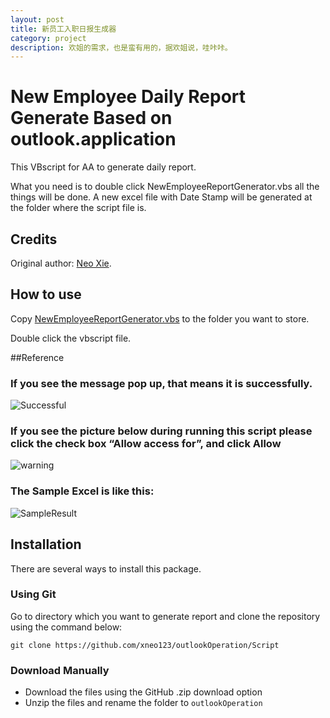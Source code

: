 ```yaml
---
layout: post
title: 新员工入职日报生成器
category: project
description: 欢姐的需求，也是蛮有用的，据欢姐说，哇咔咔。
---
```


# New Employee Daily Report Generate Based on outlook.application

This VBscript for AA to generate daily report. 


What you need is to double click NewEmployeeReportGenerator.vbs all the things will be done. A new excel file with Date Stamp will be generated at the folder where the script file is.


## Credits


Original author: [Neo Xie](https://github.com/xneo123).


## How to use


Copy [NewEmployeeReportGenerator.vbs](https://github.com/xneo123/outlookOperation/tree/master/Script/NewEmployeeReportGenerator.vbs) to the folder you want to store.

Double click the vbscript file. 


##Reference

### If you see the message pop up, that means it is successfully.
![Successful](https://github.com/xneo123/outlookOperation/raw/master/Image/SuccessfulMessage.png)


### If you see the picture below during running this script please click the check box “Allow access for”, and click Allow
![warning](https://github.com/xneo123/outlookOperation/raw/master/Image/possibleWarningMessage.png)


### The Sample Excel is like this:
![SampleResult](https://github.com/xneo123/outlookOperation/raw/master/Image/SampleResult.png)



## Installation

There are several ways to install this package.

### Using Git

Go to directory which you want to generate report and clone the repository using the command below:

    git clone https://github.com/xneo123/outlookOperation/Script

### Download Manually

* Download the files using the GitHub .zip download option
* Unzip the files and rename the folder to `outlookOperation`
